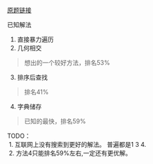 [原题链接](https://leetcode.com/problems/two-sum/description)

已知解法
1. 直接暴力遍历
2. 几何相交
  >   想出的一个较好方法，排名53%
3. 排序后查找
  >   排名41%
4. 字典储存 
  >   已知的最快，排名59%


TODO：  
  1. 互联网上没有搜索到更好的解法。 普遍都是1 3 4.  
  2. 方法4只能排名59%左右,一定还有更优解。  
